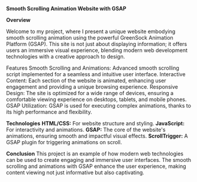 <strong>Smooth Scrolling Animation Website with GSAP</strong>

<strong>Overview</strong>

Welcome to my project, where I present a unique website embodying smooth scrolling animation using the powerful GreenSock Animation Platform (GSAP). This site is not just about displaying information; it offers users an immersive visual experience, blending modern web development technologies with a creative approach to design.

Features
Smooth Scrolling and Animations: Advanced smooth scrolling script implemented for a seamless and intuitive user interface.
Interactive Content: Each section of the website is animated, enhancing user engagement and providing a unique browsing experience.
Responsive Design: The site is optimized for a wide range of devices, ensuring a comfortable viewing experience on desktops, tablets, and mobile phones.
GSAP Utilization: GSAP is used for executing complex animations, thanks to its high performance and flexibility.

<strong>Technologies</strong>
<strong>HTML/CSS:</strong> For website structure and styling.
<strong>JavaScript:</strong> For interactivity and animations.
<strong>GSAP:</strong> The core of the website's animations, ensuring smooth and impactful visual effects.
<strong>ScrollTrigger:</strong> A GSAP plugin for triggering animations on scroll.


<strong>Conclusion</strong>
This project is an example of how modern web technologies can be used to create engaging and immersive user interfaces. The smooth scrolling and animations with GSAP enhance the user experience, making content viewing not just informative but also captivating.
